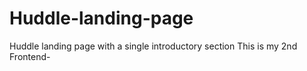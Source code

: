# Huddle-landing-page
Huddle landing page with a single introductory section This is my 2nd Frontend-
